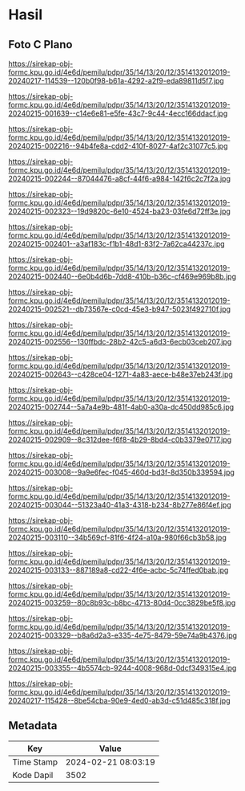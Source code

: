 # Hasil

## Foto C Plano

https://sirekap-obj-formc.kpu.go.id/4e6d/pemilu/pdpr/35/14/13/20/12/3514132012019-20240217-114539--120b0f98-b61a-4292-a2f9-eda89811d5f7.jpg

https://sirekap-obj-formc.kpu.go.id/4e6d/pemilu/pdpr/35/14/13/20/12/3514132012019-20240215-001639--c14e6e81-e5fe-43c7-9c44-4ecc166ddacf.jpg

https://sirekap-obj-formc.kpu.go.id/4e6d/pemilu/pdpr/35/14/13/20/12/3514132012019-20240215-002216--94b4fe8a-cdd2-410f-8027-4af2c31077c5.jpg

https://sirekap-obj-formc.kpu.go.id/4e6d/pemilu/pdpr/35/14/13/20/12/3514132012019-20240215-002244--87044476-a8cf-44f6-a984-142f6c2c7f2a.jpg

https://sirekap-obj-formc.kpu.go.id/4e6d/pemilu/pdpr/35/14/13/20/12/3514132012019-20240215-002323--19d9820c-6e10-4524-ba23-03fe6d72ff3e.jpg

https://sirekap-obj-formc.kpu.go.id/4e6d/pemilu/pdpr/35/14/13/20/12/3514132012019-20240215-002401--a3af183c-f1b1-48d1-83f2-7a62ca44237c.jpg

https://sirekap-obj-formc.kpu.go.id/4e6d/pemilu/pdpr/35/14/13/20/12/3514132012019-20240215-002440--6e0b4d6b-7dd8-410b-b36c-cf469e969b8b.jpg

https://sirekap-obj-formc.kpu.go.id/4e6d/pemilu/pdpr/35/14/13/20/12/3514132012019-20240215-002521--db73567e-c0cd-45e3-b947-5023f492710f.jpg

https://sirekap-obj-formc.kpu.go.id/4e6d/pemilu/pdpr/35/14/13/20/12/3514132012019-20240215-002556--130ffbdc-28b2-42c5-a6d3-6ecb03ceb207.jpg

https://sirekap-obj-formc.kpu.go.id/4e6d/pemilu/pdpr/35/14/13/20/12/3514132012019-20240215-002643--c428ce04-1271-4a83-aece-b48e37eb243f.jpg

https://sirekap-obj-formc.kpu.go.id/4e6d/pemilu/pdpr/35/14/13/20/12/3514132012019-20240215-002744--5a7a4e9b-481f-4ab0-a30a-dc450dd985c6.jpg

https://sirekap-obj-formc.kpu.go.id/4e6d/pemilu/pdpr/35/14/13/20/12/3514132012019-20240215-002909--8c312dee-f6f8-4b29-8bd4-c0b3379e0717.jpg

https://sirekap-obj-formc.kpu.go.id/4e6d/pemilu/pdpr/35/14/13/20/12/3514132012019-20240215-003008--9a9e6fec-f045-460d-bd3f-8d350b339594.jpg

https://sirekap-obj-formc.kpu.go.id/4e6d/pemilu/pdpr/35/14/13/20/12/3514132012019-20240215-003044--51323a40-41a3-4318-b234-8b277e86f4ef.jpg

https://sirekap-obj-formc.kpu.go.id/4e6d/pemilu/pdpr/35/14/13/20/12/3514132012019-20240215-003110--34b569cf-81f6-4f24-a10a-980f66cb3b58.jpg

https://sirekap-obj-formc.kpu.go.id/4e6d/pemilu/pdpr/35/14/13/20/12/3514132012019-20240215-003133--887189a8-cd22-4f6e-acbc-5c74ffed0bab.jpg

https://sirekap-obj-formc.kpu.go.id/4e6d/pemilu/pdpr/35/14/13/20/12/3514132012019-20240215-003259--80c8b93c-b8bc-4713-80d4-0cc3829be5f8.jpg

https://sirekap-obj-formc.kpu.go.id/4e6d/pemilu/pdpr/35/14/13/20/12/3514132012019-20240215-003329--b8a6d2a3-e335-4e75-8479-59e74a9b4376.jpg

https://sirekap-obj-formc.kpu.go.id/4e6d/pemilu/pdpr/35/14/13/20/12/3514132012019-20240215-003355--4b5574cb-9244-4008-968d-0dcf349315e4.jpg

https://sirekap-obj-formc.kpu.go.id/4e6d/pemilu/pdpr/35/14/13/20/12/3514132012019-20240217-115428--8be54cba-90e9-4ed0-ab3d-c51d485c318f.jpg


## Metadata

| Key        | Value               |
| ---------- | ------------------- |
| Time Stamp | 2024-02-21 08:03:19 |
| Kode Dapil | 3502                |



